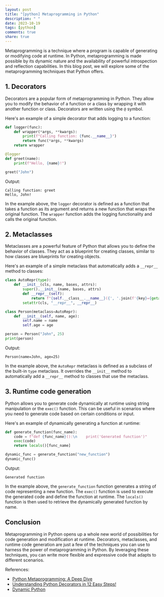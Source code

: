 ```yaml
---
layout: post
title: "[python] Metaprogramming in Python"
description: " "
date: 2023-10-19
tags: [python]
comments: true
share: true
---
```


Metaprogramming is a technique where a program is capable of generating or modifying code at runtime. In Python, metaprogramming is made possible by its dynamic nature and the availability of powerful introspection and reflection capabilities. In this blog post, we will explore some of the metaprogramming techniques that Python offers.

## 1. Decorators

Decorators are a popular form of metaprogramming in Python. They allow you to modify the behavior of a function or a class by wrapping it with another function or class. Decorators are written using the `@` symbol.

Here's an example of a simple decorator that adds logging to a function:

```python
def logger(func):
    def wrapper(*args, **kwargs):
        print(f"Calling function: {func.__name__}")
        return func(*args, **kwargs)
    return wrapper

@logger
def greet(name):
    print(f"Hello, {name}!")

greet("John")
```

Output:
```
Calling function: greet
Hello, John!
```

In the example above, the `logger` decorator is defined as a function that takes a function as its argument and returns a new function that wraps the original function. The `wrapper` function adds the logging functionality and calls the original function.

## 2. Metaclasses

Metaclasses are a powerful feature of Python that allows you to define the behavior of classes. They act as a blueprint for creating classes, similar to how classes are blueprints for creating objects. 

Here's an example of a simple metaclass that automatically adds a `__repr__` method to classes:

```python
class AutoRepr(type):
    def __init__(cls, name, bases, attrs):
        super().__init__(name, bases, attrs)
        def __repr__(self):
            return f"{self.__class__.__name__}({', '.join(f'{key}={getattr(self, key)}' for key in self.__dict__.keys())})"
        setattr(cls, "__repr__", __repr__)

class Person(metaclass=AutoRepr):
    def __init__(self, name, age):
        self.name = name
        self.age = age

person = Person("John", 25)
print(person)
```

Output:
```
Person(name=John, age=25)
```

In the example above, the `AutoRepr` metaclass is defined as a subclass of the built-in `type` metaclass. It overrides the `__init__` method to automatically add a `__repr__` method to classes that use the metaclass.

## 3. Runtime code generation

Python allows you to generate code dynamically at runtime using string manipulation or the `exec()` function. This can be useful in scenarios where you need to generate code based on certain conditions or input.

Here's an example of dynamically generating a function at runtime:

```python
def generate_function(func_name):
    code = f"def {func_name}():\n    print('Generated function')"
    exec(code)
    return locals()[func_name]

dynamic_func = generate_function("new_function")
dynamic_func()
```

Output:
```
Generated function
```

In the example above, the `generate_function` function generates a string of code representing a new function. The `exec()` function is used to execute the generated code and define the function at runtime. The `locals()` function is then used to retrieve the dynamically generated function by name.

## Conclusion

Metaprogramming in Python opens up a whole new world of possibilities for code generation and modification at runtime. Decorators, metaclasses, and runtime code generation are just a few of the techniques you can use to harness the power of metaprogramming in Python. By leveraging these techniques, you can write more flexible and expressive code that adapts to different scenarios.

References:
- [Python Metaprogramming: A Deep Dive](https://realpython.com/python-metaclasses/)
- [Understanding Python Decorators in 12 Easy Steps!](https://www.thecodeship.com/patterns/guide-to-python-function-decorators/)
- [Dynamic Python](https://www.dabeaz.com/pydata/PyData-toolz.html#)